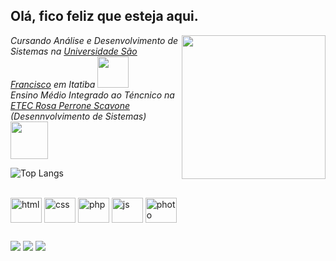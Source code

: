 ## Olá, fico feliz que esteja aqui. 

<img align='right' src="https://media.giphy.com/media/ieyl9zmCjO4b4t6qoY/giphy.gif" width="230">
<p><em>Cursando Análise e Desenvolvimento de Sistemas na <a href="http://usf.edu.br">Universidade São Francisco</a> em Itatiba <img src="https://media.giphy.com/media/3cwLpdCalQrML78gbe/giphy.gif" width="50"></br>Ensino Médio Integrado ao Téncnico na <a href="http://rosaperrone.com.br/">ETEC Rosa Perrone Scavone</a> (Desennvolvimento de Sistemas)<img src="https://media.giphy.com/media/mGcNjsfWAjY5AEZNw6/giphy.gif" width="60"> 
</em></p>

![Top Langs](https://github-readme-stats.vercel.app/api/top-langs/?username=suicinivvv&layout=compact&theme=nightowl)

<div style="display: inline_block"><br>
  <img align="center" alt="html" height="40" width="50" src="https://cdn.jsdelivr.net/gh/devicons/devicon/icons/html5/html5-plain-wordmark.svg" />
  <img align="center" alt="css" height="40" width="50" src="https://cdn.jsdelivr.net/gh/devicons/devicon/icons/css3/css3-plain-wordmark.svg" />
  <img align="center" alt="php" height="40" width="50" src="https://cdn.jsdelivr.net/gh/devicons/devicon/icons/php/php-plain.svg" />
  <img align="center" alt="js" height="40" width="50" src="https://cdn.jsdelivr.net/gh/devicons/devicon/icons/javascript/javascript-plain.svg" />
  <img align="center" alt="photo" height="40" width="50" src="https://cdn.jsdelivr.net/gh/devicons/devicon/icons/photoshop/photoshop-plain.svg" />
</div>

 ##
 
<div> 
  <a href="https://instagram.com/s_uiciniv" target="_blank"><img src="https://img.shields.io/badge/-Instagram-%23E4405F?style=for-the-badge&logo=instagram&logoColor=white" target="_blank"></a>
  <a href = "mailto:vinicius.oliveiracabral7@gmail.com"><img src="https://img.shields.io/badge/-Gmail-%23333?style=for-the-badge&logo=gmail&logoColor=white" target="_blank"></a>
  <a href="https://www.linkedin.com/in/vin%C3%ADcius-oliveira-cabral-5a3b57260" target="_blank"><img src="https://img.shields.io/badge/-LinkedIn-%230077B5?style=for-the-badge&logo=linkedin&logoColor=white" target="_blank"></a> 
  
</div>

  
